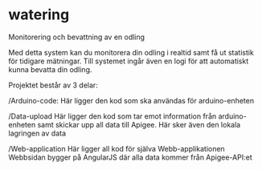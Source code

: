 # watering
Monitorering och bevattning av en odling

Med detta system kan du monitorera din odling i realtid samt få ut statistik
för tidigare mätningar.
Till systemet ingår även en logi för att automatiskt kunna bevatta din odling.



Projektet består av 3 delar:

/Arduino-code:
  Här ligger den kod som ska användas för arduino-enheten
  
/Data-upload
  Här ligger den kod som tar emot information från arduino-enheten
  samt skickar upp all data till Apigee.
  Här sker även den lokala lagringen av data
  
/Web-application
  Här ligger all kod för själva Webb-applikationen
  Webbsidan bygger på AngularJS där alla data kommer från
  Apigee-API:et
